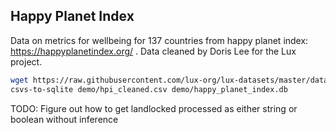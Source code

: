 ## Happy Planet Index

Data on metrics for wellbeing for 137 countries from happy planet index: <https://happyplanetindex.org/> . Data cleaned by Doris Lee for the Lux project.

```bash
wget https://raw.githubusercontent.com/lux-org/lux-datasets/master/data/hpi_cleaned.csv -P demo/
csvs-to-sqlite demo/hpi_cleaned.csv demo/happy_planet_index.db
```

TODO: Figure out how to get landlocked processed as either string or boolean without inference
